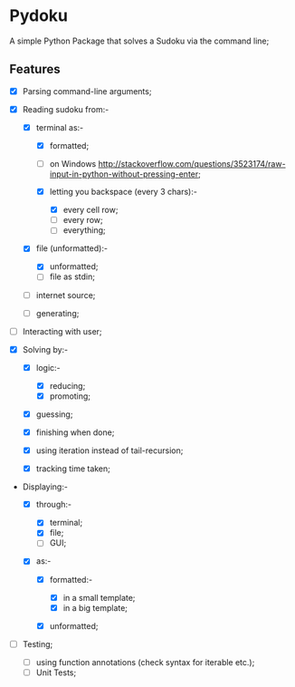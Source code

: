 Pydoku
======

A simple Python Package that solves a Sudoku via the command line;

Features
--------

* [x] Parsing command-line arguments;
* [x] Reading sudoku from:-

    - [x] terminal as:-

        + [x] formatted;
        + [ ] on Windows <http://stackoverflow.com/questions/3523174/raw-input-in-python-without-pressing-enter>;
        + [x] letting you backspace (every 3 chars):-

            * [x] every cell row;
            * [ ] every row;
            * [ ] everything;

    - [x] file (unformatted):-
        + [x] unformatted;
        + [ ] file as stdin;

    - [ ] internet source;
    - [ ] generating;

* [ ] Interacting with user;
* [x] Solving by:-

    - [x] logic:-

        + [x] reducing;
        + [x] promoting;

    - [x] guessing;
    - [x] finishing when done;
    - [x] using iteration instead of tail-recursion;
    - [x] tracking time taken;

* Displaying:-

    - [x] through:-

        + [x] terminal;
        + [x] file;
        + [ ] GUI;

    - [x] as:-

        + [x] formatted:-

            * [x] in a small template;
            * [x] in a big template;

        + [x] unformatted;

* [ ] Testing;

    - [ ] using function annotations (check syntax for iterable etc.);
    - [ ] Unit Tests;